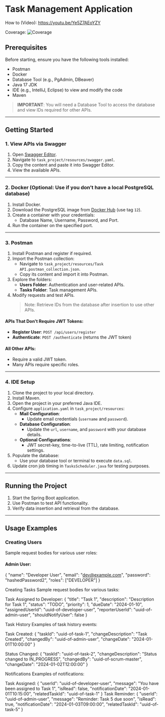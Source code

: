 # Task Management Application
How to (Video):
https://youtu.be/Ye5Z7AEoYZY

Coverage:
![Coverage](https://github.com/user-attachments/assets/b04a6a6d-1497-4bd6-bfef-5206eaa3f5eb)

## Prerequisites

Before starting, ensure you have the following tools installed:

- Postman
- Docker
- Database Tool (e.g., PgAdmin, DBeaver)
- Java 17 JDK
- IDE (e.g., IntelliJ, Eclipse) to view and modify the code
- Maven

> **IMPORTANT**: You will need a Database Tool to access the database and view IDs required for other APIs.

---

## Getting Started

### 1. View APIs via Swagger
1. Open [Swagger Editor](https://editor.swagger.io/).
2. Navigate to `task_project/resources/swagger.yaml`.
3. Copy the content and paste it into Swagger Editor.
4. View the available APIs.

---

### 2. Docker (Optional: Use if you don’t have a local PostgreSQL database)
1. Install Docker.
2. Download the PostgreSQL image from [Docker Hub](https://hub.docker.com/_/postgres) (use tag `12`).
3. Create a container with your credentials:
   - Database Name, Username, Password, and Port.
4. Run the container on the specified port.

---

### 3. Postman
1. Install Postman and register if required.
2. Import the Postman collection:
   - Navigate to `task_project/resources/Task API.postman_collection.json`.
   - Copy its content and import it into Postman.
3. Explore the folders:
   - **Users Folder**: Authentication and user-related APIs.
   - **Tasks Folder**: Task management APIs.
4. Modify requests and test APIs. 
   > Note: Retrieve IDs from the database after insertion to use other APIs.

#### APIs That Don't Require JWT Tokens:
- **Register User**: `POST /api/users/register`
- **Authenticate**: `POST /authenticate` (returns the JWT token)

#### All Other APIs:
- Require a valid JWT token.
- Many APIs require specific roles.

---

### 4. IDE Setup
1. Clone the project to your local directory.
2. Install Maven.
3. Open the project in your preferred Java IDE.
4. Configure `application.yaml` in `task_project/resources`:
   - **Mail Configuration**:
     - Update email credentials (`username` and `password`).
   - **Database Configuration**:
     - Update the `url`, `username`, and `password` with your database details.
   - **Optional Configurations**:
     - JWT secret-key, time-to-live (TTL), rate limiting, notification settings.
5. Populate the database:
   - Use your database tool or terminal to execute `data.sql`.
6. Update cron job timing in `TasksScheduler.java` for testing purposes.

---

## Running the Project
1. Start the Spring Boot application.
2. Use Postman to test API functionality.
3. Verify data insertion and retrieval from the database.

---

## Usage Examples

### **Creating Users**
Sample request bodies for various user roles:

#### Admin User:
{
  "name": "Developer User",
  "email": "dev@example.com",
  "password": "hashedPassword2",
  "roles": ["DEVELOPER"]
}


Creating Tasks
Sample request bodies for various tasks:

Task Assigned to Developer:
{
  "title": "Task 1",
  "description": "Description for Task 1",
  "status": "TODO",
  "priority": 1,
  "dueDate": "2024-01-10",
  "assignedUserId": "uuid-of-developer-user",
  "reporterUserId": "uuid-of-admin-user",
  "shouldNotifyUser": false
}


Task History
Examples of task history events:

Task Created:
{
  "taskId": "uuid-of-task-1",
  "changeDescription": "Task Created",
  "changedBy": "uuid-of-admin-user",
  "changeDate": "2024-01-01T10:00:00"
}


Status Changed:
{
  "taskId": "uuid-of-task-2",
  "changeDescription": "Status changed to IN_PROGRESS",
  "changedBy": "uuid-of-scrum-master",
  "changeDate": "2024-01-02T12:00:00"
}




Notifications
Examples of notifications:

Task Assigned:
{
  "userId": "uuid-of-developer-user",
  "message": "You have been assigned to Task 1",
  "isRead": false,
  "notificationDate": "2024-01-01T10:15:00",
  "relatedTaskId": "uuid-of-task-1"
}
Task Reminder:
{
  "userId": "uuid-of-admin-user",
  "message": "Reminder: Task 5 due soon",
  "isRead": true,
  "notificationDate": "2024-01-03T09:00:00",
  "relatedTaskId": "uuid-of-task-5"
}
